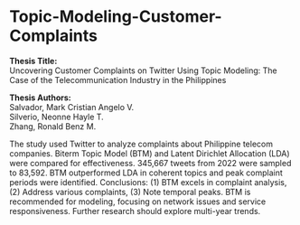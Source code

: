 # Topic-Modeling-Customer-Complaints

**Thesis Title:**
<br>
Uncovering Customer Complaints on Twitter Using Topic Modeling: The Case of the Telecommunication Industry in the Philippines

**Thesis Authors:**
<br>
Salvador, Mark Cristian Angelo V.
<br>
Silverio, Neonne Hayle T.
<br>
Zhang, Ronald Benz M.

The study used Twitter to analyze complaints about Philippine telecom companies. Biterm Topic Model (BTM) and Latent Dirichlet Allocation (LDA) were compared for effectiveness. 345,667 tweets from 2022 were sampled to 83,592. BTM outperformed LDA in coherent topics and peak complaint periods were identified. Conclusions: (1) BTM excels in complaint analysis, (2) Address various complaints, (3) Note temporal peaks. BTM is recommended for modeling, focusing on network issues and service responsiveness. Further research should explore multi-year trends.
